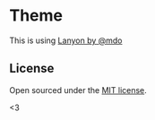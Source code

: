 # Theme

This is using [Lanyon by @mdo](https://github.com/poole/lanyon/)

## License

Open sourced under the [MIT license](LICENSE.md).

<3
